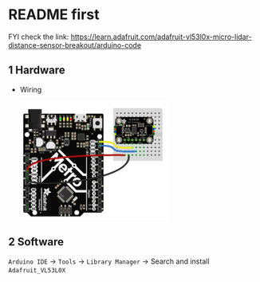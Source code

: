 # README first

FYI check the link: https://learn.adafruit.com/adafruit-vl53l0x-micro-lidar-distance-sensor-breakout/arduino-code

## 1 Hardware

- Wiring

  ![](1.png)

## 2 Software

`Arduino IDE` -> `Tools` -> `Library Manager` -> Search and install `Adafruit_VL53L0X`

